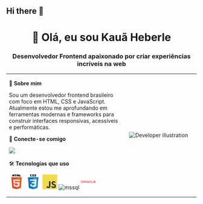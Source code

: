 ## Hi there 👋

<!--
**kaueheberle/kaueheberle** is a ✨ _special_ ✨ repository because its `README.md` (this file) appears on your GitHub profile.

Here are some ideas to get you started:

- 🔭 I’m currently working on ...
- 🌱 I’m currently learning ...
- 👯 I’m looking to collaborate on ...
- 🤔 I’m looking for help with ...
- 💬 Ask me about ...
- 📫 How to reach me: ...
- 😄 Pronouns: ...
- ⚡ Fun fact: ...
-->
<h1 align="center">👋 Olá, eu sou Kauã Heberle</h1>
<h3 align="center">Desenvolvedor Frontend apaixonado por criar experiências incríveis na web</h3>

<table>
  <tr>
    <td width="60%">
      
🎯 **Sobre mim**

Sou um desenvolvedor frontend brasileiro com foco em HTML, CSS e JavaScript. Atualmente estou me aprofundando em ferramentas modernas e frameworks para construir interfaces responsivas, acessíveis e performáticas.

💼 **Conecte-se comigo**

<a href="https://linkedin.com/in/kaua-heberle" target="_blank">
  <img src="https://img.shields.io/badge/LinkedIn-blue?logo=linkedin&logoColor=white" />
</a>

🛠️ **Tecnologias que uso**

<p>
  <img src="https://raw.githubusercontent.com/devicons/devicon/master/icons/html5/html5-original-wordmark.svg" alt="html5" width="40" height="40"/>
  <img src="https://raw.githubusercontent.com/devicons/devicon/master/icons/css3/css3-original-wordmark.svg" alt="css3" width="40" height="40"/>
  <img src="https://raw.githubusercontent.com/devicons/devicon/master/icons/javascript/javascript-original.svg" alt="javascript" width="40" height="40"/>
  <img src="https://www.svgrepo.com/show/303229/microsoft-sql-server-logo.svg" alt="mssql" width="40" height="40"/>
  <img src="https://raw.githubusercontent.com/devicons/devicon/master/icons/oracle/oracle-original.svg" alt="oracle" width="40" height="40"/>
</p>

  </td>
  <td align="center">
    <img src="https://i.imgur.com/Q9qFt3m.png" width="250" alt="Developer illustration"/>
  </td>
  </tr>
</table>
